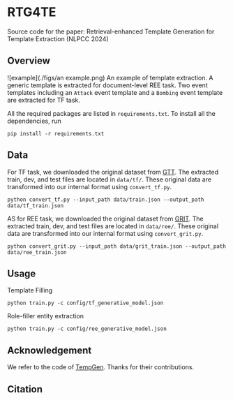 # RTG4TE
Source code for the paper: Retrieval-enhanced Template Generation for Template Extraction (NLPCC 2024)

## Overview

![example](./figs/an example.png)
An example of template extraction. A generic template is extracted for document-level REE task. Two event templates including an `Attack` event template and a `Bombing` event template are extracted for TF task.

All the required packages are listed in `requirements.txt`. To install all the dependencies, run

```
pip install -r requirements.txt
```


## Data
For TF task, we downloaded the original dataset from [GTT](https://github.com/xinyadu/gtt). The extracted train, dev, and test files are located in `data/tf/`. 
These original data are transformed into our internal format using `convert_tf.py`.
```
python convert_tf.py --input_path data/train.json --output_path data/tf_train.json
```

AS for REE task, we downloaded the original dataset from [GRIT](https://github.com/xinyadu/grit_doc_event_entity/). The extracted train, dev, and test files are located in `data/ree/`. 
These original data are transformed into our internal format using `convert_grit.py`.

```
python convert_grit.py --input_path data/grit_train.json --output_path data/ree_train.json
```

## Usage
Template Filling
```
python train.py -c config/tf_generative_model.json
```

Role-filler entity extraction
```
python train.py -c config/ree_generative_model.json
```

## Acknowledgement

We refer to the code of [TempGen](https://github.com/PlusLabNLP/TempGen). Thanks for their contributions.
## Citation


